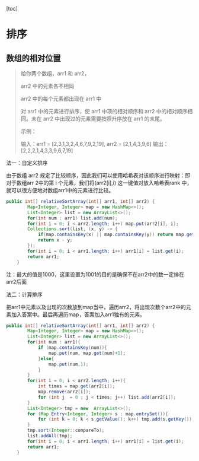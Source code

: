 [toc]

# 排序

## 数组的相对位置

>   给你两个数组，arr1 和 arr2，
>
>   arr2 中的元素各不相同
>
>   arr2 中的每个元素都出现在 arr1 中
>
>   对 arr1 中的元素进行排序，使 arr1 中项的相对顺序和 arr2 中的相对顺序相同。未在 arr2 中出现过的元素需要按照升序放在 arr1 的末尾。
>
>   示例：
>
>   输入：arr1 = [2,3,1,3,2,4,6,7,9,2,19], arr2 = [2,1,4,3,9,6]
>   输出：[2,2,2,1,4,3,3,9,6,7,19]

法一：自定义排序

由于数组 arr2 规定了比较顺序，因此我们可以使用哈希表对该顺序进行映射：即对于数组arr 2中的第 i 个元素，我们将(arr2[i],i) 这一键值对放入哈希表rank 中，就可以很方便地对数组arr1中的元素进行比较。

```java
public int[] relativeSortArray(int[] arr1, int[] arr2) {
        Map<Integer, Integer> map = new HashMap<>();
        List<Integer> list = new ArrayList<>();
        for(int num : arr1) list.add(num);
        for(int i = 0; i < arr2.length; i++) map.put(arr2[i], i);
        Collections.sort(list, (x, y) -> {
            if(map.containsKey(x) || map.containsKey(y)) return map.getOrDefault(x, 1001) - map.getOrDefault(y, 1001);
            return x - y;
        });
        for(int i = 0; i < arr1.length; i++) arr1[i] = list.get(i);
        return arr1;
    }
```

注：最大的值是1000，这里设置为1001的目的是确保不在arr2中的数一定排在arr2后面

法二：计算排序

把arr1中元素以及出现的次数放到map当中，遍历arr2，将出现次数个arr2中的元素加入答案中。最后再遍历map，答案加入arr1独有的元素。

```java
public int[] relativeSortArray(int[] arr1, int[] arr2) {
        Map<Integer, Integer> map = new HashMap<>();
        List<Integer> list = new ArrayList<>();
        for(int num : arr1){
            if (map.containsKey(num)){
                map.put(num, map.get(num)+1);
            }else{
                map.put(num,1);
            }
        }
        for(int i = 0; i < arr2.length; i++){
            int times = map.get(arr2[i]);
            map.remove(arr2[i]);
            for (int j  = 0 ; j < times; j++) list.add(arr2[i]);
        }
        List<Integer> tmp = new  ArrayList<>();
        for (Map.Entry<Integer, Integer> s : map.entrySet()){
            for (int k = 0; k < s.getValue(); k++) tmp.add(s.getKey());
        }
        tmp.sort(Integer::compareTo);
        list.addAll(tmp);
        for(int i = 0; i < arr1.length; i++) arr1[i] = list.get(i);
        return arr1;
    }

```

